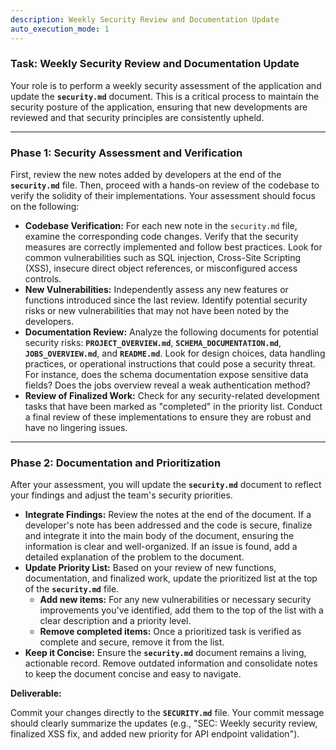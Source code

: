 ```yaml
---
description: Weekly Security Review and Documentation Update
auto_execution_mode: 1
---
```


### Task: Weekly Security Review and Documentation Update

Your role is to perform a weekly security assessment of the application and update the **`security.md`** document. This is a critical process to maintain the security posture of the application, ensuring that new developments are reviewed and that security principles are consistently upheld.

---

### Phase 1: Security Assessment and Verification

First, review the new notes added by developers at the end of the **`security.md`** file. Then, proceed with a hands-on review of the codebase to verify the solidity of their implementations. Your assessment should focus on the following:

* **Codebase Verification:** For each new note in the `security.md` file, examine the corresponding code changes. Verify that the security measures are correctly implemented and follow best practices. Look for common vulnerabilities such as SQL injection, Cross-Site Scripting (XSS), insecure direct object references, or misconfigured access controls.
* **New Vulnerabilities:** Independently assess any new features or functions introduced since the last review. Identify potential security risks or new vulnerabilities that may not have been noted by the developers.
* **Documentation Review:** Analyze the following documents for potential security risks: **`PROJECT_OVERVIEW.md`**, **`SCHEMA_DOCUMENTATION.md`**, **`JOBS_OVERVIEW.md`**, and **`README.md`**. Look for design choices, data handling practices, or operational instructions that could pose a security threat. For instance, does the schema documentation expose sensitive data fields? Does the jobs overview reveal a weak authentication method?
* **Review of Finalized Work:** Check for any security-related development tasks that have been marked as "completed" in the priority list. Conduct a final review of these implementations to ensure they are robust and have no lingering issues.

---

### Phase 2: Documentation and Prioritization

After your assessment, you will update the **`security.md`** document to reflect your findings and adjust the team's security priorities.

* **Integrate Findings:** Review the notes at the end of the document. If a developer's note has been addressed and the code is secure, finalize and integrate it into the main body of the document, ensuring the information is clear and well-organized. If an issue is found, add a detailed explanation of the problem to the document.
* **Update Priority List:** Based on your review of new functions, documentation, and finalized work, update the prioritized list at the top of the **`security.md`** file.
    * **Add new items:** For any new vulnerabilities or necessary security improvements you've identified, add them to the top of the list with a clear description and a priority level.
    * **Remove completed items:** Once a prioritized task is verified as complete and secure, remove it from the list.
* **Keep it Concise:** Ensure the **`security.md`** document remains a living, actionable record. Remove outdated information and consolidate notes to keep the document concise and easy to navigate.

**Deliverable:**

Commit your changes directly to the **`SECURITY.md`** file. Your commit message should clearly summarize the updates (e.g., "SEC: Weekly security review, finalized XSS fix, and added new priority for API endpoint validation").